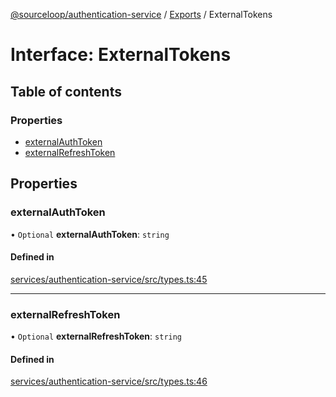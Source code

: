 [@sourceloop/authentication-service](../README.md) / [Exports](../modules.md) / ExternalTokens

# Interface: ExternalTokens

## Table of contents

### Properties

- [externalAuthToken](ExternalTokens.md#externalauthtoken)
- [externalRefreshToken](ExternalTokens.md#externalrefreshtoken)

## Properties

### externalAuthToken

• `Optional` **externalAuthToken**: `string`

#### Defined in

[services/authentication-service/src/types.ts:45](https://github.com/sourcefuse/loopback4-microservice-catalog/blob/b93c60ac7/services/authentication-service/src/types.ts#L45)

___

### externalRefreshToken

• `Optional` **externalRefreshToken**: `string`

#### Defined in

[services/authentication-service/src/types.ts:46](https://github.com/sourcefuse/loopback4-microservice-catalog/blob/b93c60ac7/services/authentication-service/src/types.ts#L46)

